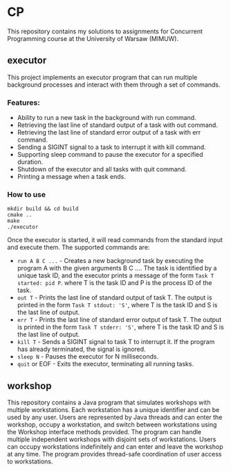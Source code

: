 # CP
This repository contains my solutions to assignments for Concurrent Programming course at the University of Warsaw (MIMUW). 

## executor

This project implements an executor program that can run multiple background processes and interact with them through a set of commands.

### Features:
- Ability to run a new task in the background with run command.
- Retrieving the last line of standard output of a task with out command.
- Retrieving the last line of standard error output of a task with err command.
- Sending a SIGINT signal to a task to interrupt it with kill command.
- Supporting sleep command to pause the executor for a specified duration.
- Shutdown of the executor and all tasks with quit command.
- Printing a message when a task ends.

### How to use

```
mkdir build && cd build
cmake ..
make
./executor
```

Once the executor is started, it will read commands from the standard input and execute them. The supported commands are:
- ```run A B C ...``` - Creates a new background task by executing the program A with the given arguments B C .... The task is identified by a unique task ID, and the executor prints a message of the form ```Task T started: pid P```. where T is the task ID and P is the process ID of the task.
- ```out T``` - Prints the last line of standard output of task T. The output is printed in the form ```Task T stdout: 'S'```, where T is the task ID and S is the last line of output.
- ```err T``` - Prints the last line of standard error output of task T. The output is printed in the form ```Task T stderr: 'S'```, where T is the task ID and S is the last line of output.
- ```kill T``` - Sends a SIGINT signal to task T to interrupt it. If the program has already terminated, the signal is ignored.
- ```sleep N``` - Pauses the executor for N milliseconds.
- ```quit``` or EOF - Exits the executor, terminating all running tasks.


## workshop

This repository contains a Java program that simulates workshops with multiple workstations. Each workstation has a unique identifier and can be used by any user. Users are represented by Java threads and can enter the workshop, occupy a workstation, and switch between workstations using the Workshop interface methods provided. The program can handle multiple independent workshops with disjoint sets of workstations. Users can occupy workstations indefinitely and can enter and leave the workshop at any time. The program provides thread-safe coordination of user access to workstations.

